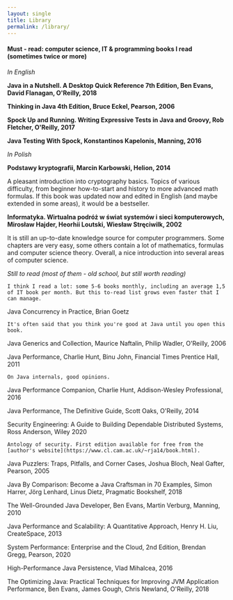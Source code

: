 ```yaml
---
layout: single
title: Library
permalink: /library/
---
```


#### Must - read: computer science, IT & programming books I read (sometimes twice or more)

*In English*

**Java in a Nutshell. A Desktop Quick Reference 7th Edition, Ben Evans, David Flanagan, O'Reilly, 2018**

**Thinking in Java 4th Edition, Bruce Eckel, Pearson, 2006**

**Spock Up and Running. Writing Expressive Tests in Java and Groovy, Rob Fletcher, O'Reilly, 2017**

**Java Testing With Spock, Konstantinos Kapelonis, Manning, 2016**

*In Polish*

**Podstawy kryptografii, Marcin Karbowski, Helion, 2014**

A pleasant introduction into cryptography basics. Topics of various difficulty, from beginner how-to-start and history to more advanced math formulas.
If this book was updated now and edited in English (and maybe extended in some areas), it would be a bestseller.

**Informatyka. Wirtualna podróż w świat systemów i sieci komputerowych, Mirosław Hajder, Heorhii Loutski, Wiesław Stręciwilk, 2002**

It is still an up-to-date knowledge source for computer programmers.
Some chapters are very easy, some others contain a lot of mathematics, formulas and computer science theory. 
Overall, a nice introduction into several areas of computer science.

*Still to read (most of them - old school, but still worth reading)*

    I think I read a lot: some 5-6 books monthly, including an average 1,5 of IT book per month. But this to-read list grows even faster that I can manage.

Java Concurrency in Practice, Brian Goetz

    It's often said that you think you're good at Java until you open this book.

Java Generics and Collection, Maurice Naftalin, Philip Wadler, O'Reilly, 2006

Java Performance, Charlie Hunt, Binu John, Financial Times Prentice Hall, 2011

    On Java internals, good opinions.

Java Performance Companion, Charlie Hunt, Addison-Wesley Professional, 2016

Java Performance, The Definitive Guide, Scott Oaks, O'Reilly, 2014

Security Engineering: A Guide to Building Dependable Distributed Systems, Ross Anderson, Wiley 2020

    Antology of security. First edition available for free from the [author's website](https://www.cl.cam.ac.uk/~rja14/book.html).

Java Puzzlers: Traps, Pitfalls, and Corner Cases, Joshua Bloch, Neal Gafter, Pearson, 2005

Java By Comparison: Become a Java Craftsman in 70 Examples, Simon Harrer, Jörg Lenhard, Linus Dietz, Pragmatic Bookshelf, 2018

The Well-Grounded Java Developer, Ben Evans, Martin Verburg, Manning, 2010

Java Performance and Scalability: A Quantitative Approach, Henry H. Liu, CreateSpace, 2013

System Performance: Enterprise and the Cloud, 2nd Edition, Brendan Gregg, Pearson, 2020

High-Performance Java Persistence, Vlad Mihalcea, 2016

The Optimizing Java: Practical Techniques for Improving JVM Application Performance, 
Ben Evans, James Gough, Chris Newland, O'Reilly, 2018
